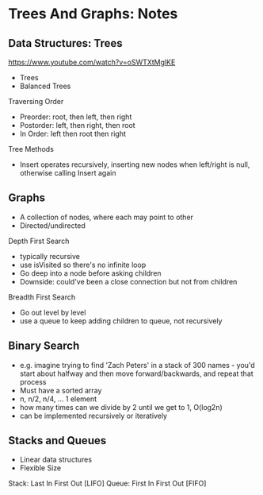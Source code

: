 # Trees And Graphs: Notes

## Data Structures: Trees
<https://www.youtube.com/watch?v=oSWTXtMglKE>
- Trees
- Balanced Trees

Traversing Order
- Preorder: root, then left, then right
- Postorder: left, then right, then root
- In Order: left then root then right

Tree Methods
- Insert operates recursively, inserting new nodes when left/right is null, otherwise calling Insert again

## Graphs

- A collection of nodes, where each may point to other
- Directed/undirected


Depth First Search 
- typically recursive
- use isVisited so there's no infinite loop
- Go deep into a node before asking children
- Downside: could've been a close connection but not from children

Breadth First Search
- Go out level by level
- use a queue to keep adding children to queue, not recursively


## Binary Search
- e.g. imagine trying to find 'Zach Peters' in a stack of 300 names - you'd start about halfway and then move forward/backwards, and repeat that process
- Must have a sorted array
- n, n/2, n/4, ... 1 element
- how many times can we divide by 2 until we get to 1, O(log2n)
- can be implemented recursively or iteratively

## Stacks and Queues
- Linear data structures
- Flexible Size

Stack: Last In First Out [LIFO]
Queue: First In First Out [FIFO]